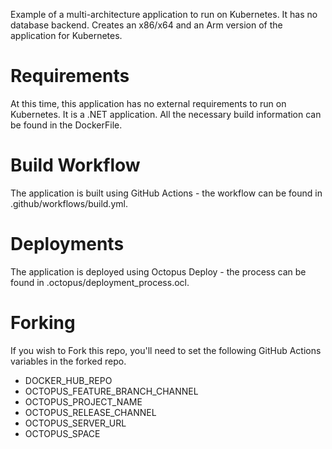 Example of a multi-architecture application to run on Kubernetes.  It has no database backend.  Creates an x86/x64 and an Arm version of the application for Kubernetes.

# Requirements

At this time, this application has no external requirements to run on Kubernetes.  It is a .NET application.  All the necessary build information can be found in the DockerFile.

# Build Workflow

The application is built using GitHub Actions - the workflow can be found in .github/workflows/build.yml.

# Deployments

The application is deployed using Octopus Deploy - the process can be found in .octopus/deployment_process.ocl.

# Forking

If you wish to Fork this repo, you'll need to set the following GitHub Actions variables in the forked repo.

- DOCKER_HUB_REPO
- OCTOPUS_FEATURE_BRANCH_CHANNEL
- OCTOPUS_PROJECT_NAME
- OCTOPUS_RELEASE_CHANNEL
- OCTOPUS_SERVER_URL
- OCTOPUS_SPACE
